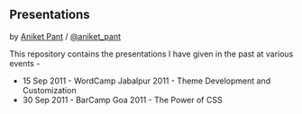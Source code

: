 ## Presentations

by [Aniket Pant](http://aniketpant.com) / [@aniket_pant](http://twitter.com/aniket_pant)

This repository contains the presentations I have given in the past at various events -

 * 15 Sep 2011 - WordCamp Jabalpur 2011 - Theme Development and Customization
 * 30 Sep 2011 - BarCamp Goa 2011 - The Power of CSS